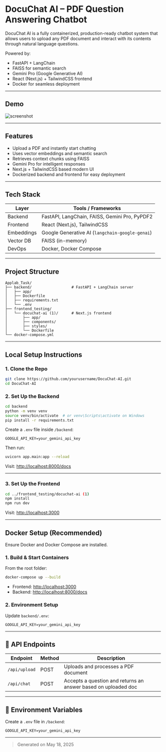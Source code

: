 #  DocuChat AI – PDF Question Answering Chatbot

DocuChat AI is a fully containerized, production-ready chatbot system that allows users to upload any PDF document and interact with its contents through natural language questions.

Powered by:
-  FastAPI + LangChain
-  FAISS for semantic search
-  Gemini Pro (Google Generative AI)
-  React (Next.js) + TailwindCSS frontend
-  Docker for seamless deployment

---

##  Demo

![screenshot](public/demo.png) <!-- Optional: Add a screenshot or GIF of the UI -->

---

##  Features

-  Upload a PDF and instantly start chatting
-  Uses vector embeddings and semantic search
-  Retrieves context chunks using FAISS
-  Gemini Pro for intelligent responses
-  Next.js + TailwindCSS based modern UI
-  Dockerized backend and frontend for easy deployment

---

##  Tech Stack

| Layer       | Tools / Frameworks                        |
|-------------|--------------------------------------------|
| Backend     | FastAPI, LangChain, FAISS, Gemini Pro, PyPDF2 |
| Frontend    | React (Next.js), TailwindCSS               |
| Embeddings  | Google Generative AI (`langchain-google-genai`) |
| Vector DB   | FAISS (in-memory)                         |
| DevOps      | Docker, Docker Compose                    |

---

##  Project Structure

```
Applab_Task/
├── backend/                  # FastAPI + LangChain server
│   ├── app/
│   ├── Dockerfile
│   ├── requirements.txt
│   └── .env
├── frontend_testing/
│   └── docuchat-ai (1)/      # Next.js frontend
│       ├── app/
│       ├── components/
│       ├── styles/
│       └── Dockerfile
└── docker-compose.yml
```

---

##  Local Setup Instructions

### 1. Clone the Repo

```bash
git clone https://github.com/yourusername/DocuChat-AI.git
cd DocuChat-AI
```

### 2. Set Up the Backend

```bash
cd backend
python -m venv venv
source venv/bin/activate  # or venv\Scripts\activate on Windows
pip install -r requirements.txt
```

Create a `.env` file inside `/backend`:

```
GOOGLE_API_KEY=your_gemini_api_key
```

Then run:

```bash
uvicorn app.main:app --reload
```

Visit: [http://localhost:8000/docs](http://localhost:8000/docs)

---

### 3. Set Up the Frontend

```bash
cd ../frontend_testing/docuchat-ai (1)
npm install
npm run dev
```

Visit: [http://localhost:3000](http://localhost:3000)

---

##  Docker Setup (Recommended)

Ensure Docker and Docker Compose are installed.

### 1. Build & Start Containers

From the root folder:

```bash
docker-compose up --build
```

- Frontend: [http://localhost:3000](http://localhost:3000)
- Backend: [http://localhost:8000/docs](http://localhost:8000/docs)

### 2. Environment Setup

Update `backend/.env`:

```env
GOOGLE_API_KEY=your_gemini_api_key
```

---

## 🧪 API Endpoints

| Endpoint        | Method | Description                          |
|-----------------|--------|--------------------------------------|
| `/api/upload`   | POST   | Uploads and processes a PDF document |
| `/api/chat`     | POST   | Accepts a question and returns an answer based on uploaded doc |

---

## 🔐 Environment Variables

Create a `.env` file in `/backend`:

```env
GOOGLE_API_KEY=your_gemini_api_key
```

---


> Generated on May 18, 2025
